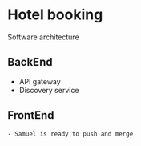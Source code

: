 # Hotel booking

Software architecture

## BackEnd
* API gateway
* Discovery service

## FrontEnd

    - Samuel is ready to push and merge